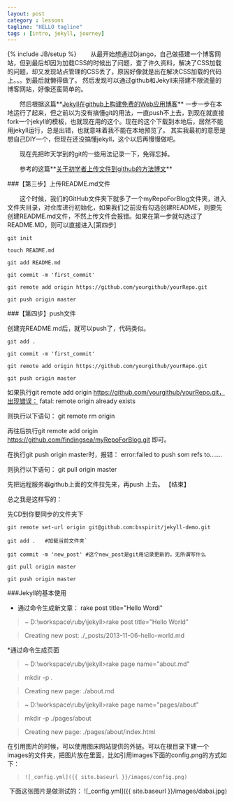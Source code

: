 ```yaml
---
layout: post
category : lessons
tagline: "HELLO tagline"
tags : [intro, jekyll, journey]
---
```

{% include JB/setup %}
&emsp;&emsp;从最开始想通过Django，自己做搭建一个博客网站，但到最后却因为加载CSS的时候出了问题，查了许久资料，解决了CSS加载的问题，却又发现站点管理的CSS丢了，原因好像就是出在解决CSS加载的代码上。。。到最后就懒得做了。
然后发现可以通过github和Jekyll来搭建不限流量的博客网站，好像还蛮简单的。

&emsp;&emsp;然后根据这篇**[Jekyll在github上构建免费的Web应用博客](http://blog.fens.me/jekyll-bootstarp-github/)** 一步一步在本地运行了起来，但之前以为没有搞懂git的用法，一直push不上去，到现在就直接fork一个jekyll的模板，也就现在用的这个。现在的这个下载到本地后，居然不能用jekyll运行，总是出错，也就意味着我不能在本地预览了。
其实我最初的意愿是想自己DIY一个，但现在还没搞懂jekyll，这个以后再慢慢做吧。

&emsp;&emsp;现在先把昨天学到的git的一些用法记录一下，免得忘掉。

&emsp;&emsp;参考的这篇**[关于初学者上传文件到github的方法博文](http://blog.csdn.net/steven6977/article/details/10567719)**

###【第三步】上传README.md文件

&emsp;&emsp;这个时候，我们的GitHub文件夹下就多了一个myRepoForBlog文件夹，进入文件夹目录，对仓库进行初始化，如果我们之前没有勾选创建README，则要先创建README.md文件，不然上传文件会报错。如果在第一步就勾选过了README.MD，则可以直接进入[第四步]

```
git init

touch README.md

git add README.md

git commit -m 'first_commit'

git remote add origin https://github.com/yourgithub/yourRepo.git

git push origin master

```

###【第四步】push文件

创建完README.md后，就可以push了，代码类似。

```
git add .

git commit -m 'first_commit'

git remote add origin https://github.com/yourgithub/yourRepo.git

git push origin master

```

如果执行git remote add origin https://github.com/yourgithub/yourRepo.git，出现错误：
fatal: remote origin already exists

则执行以下语句：
git remote rm origin

再往后执行git remote add origin https://github.com/findingsea/myRepoForBlog.git 即可。

在执行git push origin master时，报错：
error:failed to push som refs to.......

则执行以下语句：
git pull origin master

先把远程服务器github上面的文件拉先来，再push 上去。
【结束】


总之我是这样写的：

先CD到你要同步的文件夹下
```
git remote set-url origin git@github.com:bsspirit/jekyll-demo.git

git add .   #加载当前文件夹`

git commit -m 'new_post' #这个new_post是git用记录更新的，无所谓写什么

git pull origin master

git push origin master
```

###Jekyll的基本使用
* 通过命令生成新文章： rake post title="Hello Wordl"

>~ D:\workspace\ruby\jekyll>rake post title="Hello World"

>Creating new post: ./_posts/2013-11-06-hello-world.md


*通过命令生成页面
>~ D:\workspace\ruby\jekyll>rake page name="about.md"

>mkdir -p .

>Creating new page: ./about.md


>~ D:\workspace\ruby\jekyll>rake page name="pages/about"

>mkdir -p ./pages/about

>Creating new page: ./pages/about/index.html


在引用图片的时候，可以使用图床网站提供的外链。可以在根目录下建一个images的文件夹，把图片放在里面，比如引用images下面的config.png的方式如下：

>`![_config.yml]({{ site.baseurl }}/images/config.png)`

&nbsp;下面这张图片是做测试的：
![_config.yml]({{ site.baseurl }}/images/dabai.jpg)